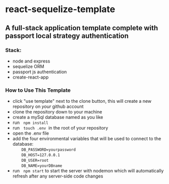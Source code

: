 # **react-sequelize-template**

## A full-stack application template complete with passport local strategy authentication
### **Stack:**
* node and express 
* sequelize ORM
* passport js authentication
* create-react-app

### **How to Use This Template**
* click "use template" next to the clone button, this will create a new repository on *your* github account
* clone the repository down to your machine
* create a mySql database named as you like
* run &nbsp; `npm install`
* run &nbsp; `touch .env` &nbsp;in the root of your repository
* open the .env file
* add the four environmental variables that will be used to connect to the database:
    <br/>       `DB_PASSWORD=yourpassword`
    <br/>       `DB_HOST=127.0.0.1`
    <br/>       `DB_USER=root`
    <br/>       `DB_NAME=yourDBname`
* run &nbsp; `npm start` to start the server with nodemon which will automatically refresh after any server-side code changes

